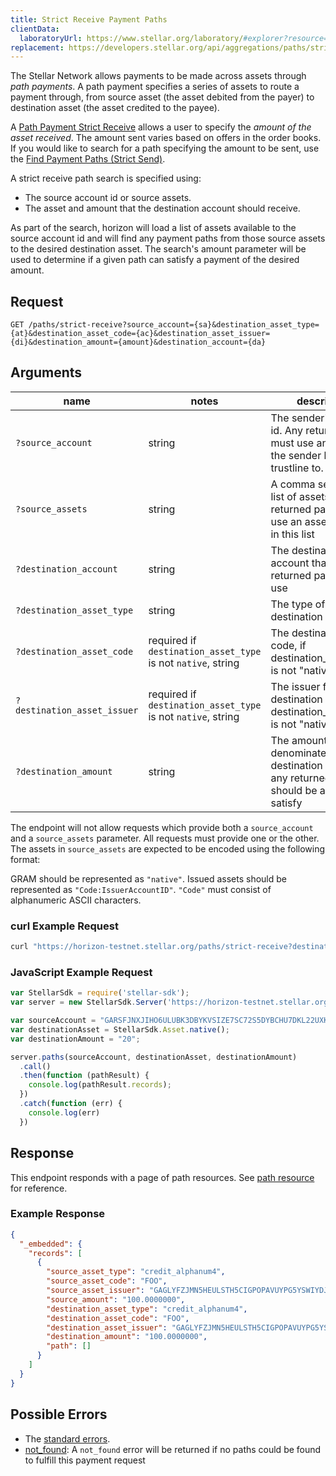 ```yaml
---
title: Strict Receive Payment Paths
clientData:
  laboratoryUrl: https://www.stellar.org/laboratory/#explorer?resource=paths&endpoint=all
replacement: https://developers.stellar.org/api/aggregations/paths/strict-receive/
---
```


The Stellar Network allows payments to be made across assets through _path payments_.  A path
payment specifies a series of assets to route a payment through, from source asset (the asset
debited from the payer) to destination asset (the asset credited to the payee).

A [Path Payment Strict Receive](../../../guides/concepts/list-of-operations.html#path-payment-strict-receive) allows a user to specify the *amount of the asset received*. The amount sent varies based on offers in the order books.  If you would like to search for a path specifying the amount to be sent, use the [Find Payment Paths (Strict Send)](./path-finding-strict-send.html).

A strict receive path search is specified using:

- The source account id or source assets.
- The asset and amount that the destination account should receive.

As part of the search, horizon will load a list of assets available to the source account id and
will find any payment paths from those source assets to the desired destination asset. The search's
amount parameter will be used to determine if a given path can satisfy a payment of the
desired amount.

## Request

```
GET /paths/strict-receive?source_account={sa}&destination_asset_type={at}&destination_asset_code={ac}&destination_asset_issuer={di}&destination_amount={amount}&destination_account={da}
```

## Arguments

| name | notes | description | example |
| ---- | ----- | ----------- | ------- |
| `?source_account` | string | The sender's account id. Any returned path must use an asset that the sender has a trustline to. | `GARSFJNXJIHO6ULUBK3DBYKVSIZE7SC72S5DYBCHU7DKL22UXKVD7MXP` |
| `?source_assets` | string | A comma separated list of assets. Any returned path must use an asset included in this list | `USD:GAEDTJ4PPEFVW5XV2S7LUXBEHNQMX5Q2GM562RJGOQG7GVCE5H3HIB4V,native` |
| `?destination_account` | string | The destination account that any returned path should use | `GAEDTJ4PPEFVW5XV2S7LUXBEHNQMX5Q2GM562RJGOQG7GVCE5H3HIB4V` |
| `?destination_asset_type` | string | The type of the destination asset | `credit_alphanum4` |
| `?destination_asset_code` | required if `destination_asset_type` is not `native`, string | The destination asset code, if destination_asset_type is not "native" | `USD` |
| `?destination_asset_issuer` | required if `destination_asset_type` is not `native`, string | The issuer for the destination asset, if destination_asset_type is not "native" | `GAEDTJ4PPEFVW5XV2S7LUXBEHNQMX5Q2GM562RJGOQG7GVCE5H3HIB4V` |
| `?destination_amount` | string | The amount, denominated in the destination asset, that any returned path should be able to satisfy | `10.1` |

The endpoint will not allow requests which provide both a `source_account` and a `source_assets` parameter. All requests must provide one or the other.
The assets in `source_assets` are expected to be encoded using the following format:

GRAM should be represented as `"native"`. Issued assets should be represented as `"Code:IssuerAccountID"`. `"Code"` must consist of alphanumeric ASCII characters.


### curl Example Request

```sh
curl "https://horizon-testnet.stellar.org/paths/strict-receive?destination_account=GAEDTJ4PPEFVW5XV2S7LUXBEHNQMX5Q2GM562RJGOQG7GVCE5H3HIB4V&source_account=GARSFJNXJIHO6ULUBK3DBYKVSIZE7SC72S5DYBCHU7DKL22UXKVD7MXP&destination_asset_type=native&destination_amount=20"
```

### JavaScript Example Request

```javascript
var StellarSdk = require('stellar-sdk');
var server = new StellarSdk.Server('https://horizon-testnet.stellar.org');

var sourceAccount = "GARSFJNXJIHO6ULUBK3DBYKVSIZE7SC72S5DYBCHU7DKL22UXKVD7MXP";
var destinationAsset = StellarSdk.Asset.native();
var destinationAmount = "20";

server.paths(sourceAccount, destinationAsset, destinationAmount)
  .call()
  .then(function (pathResult) {
    console.log(pathResult.records);
  })
  .catch(function (err) {
    console.log(err)
  })
```

## Response

This endpoint responds with a page of path resources.  See [path resource](../resources/path.md) for reference.

### Example Response

```json
{
  "_embedded": {
    "records": [
      {
        "source_asset_type": "credit_alphanum4",
        "source_asset_code": "FOO",
        "source_asset_issuer": "GAGLYFZJMN5HEULSTH5CIGPOPAVUYPG5YSWIYDJMAPIECYEBPM2TA3QR",
        "source_amount": "100.0000000",
        "destination_asset_type": "credit_alphanum4",
        "destination_asset_code": "FOO",
        "destination_asset_issuer": "GAGLYFZJMN5HEULSTH5CIGPOPAVUYPG5YSWIYDJMAPIECYEBPM2TA3QR",
        "destination_amount": "100.0000000",
        "path": []
      }
    ]
  }
}
```

## Possible Errors

- The [standard errors](../errors.md#Standard-Errors).
- [not_found](../errors/not-found.md): A `not_found` error will be returned if no paths could be found to fulfill this payment request
